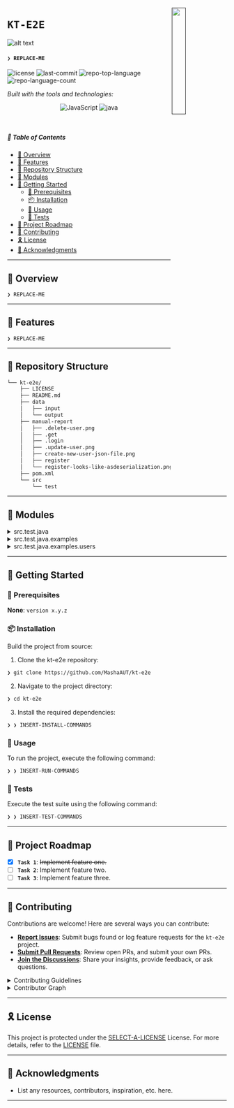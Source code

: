 [<img src="LLM" align="right" width="25%" padding-right="350">]()

# `KT-E2E`

![alt text](https://github.com/MashaAUT/kt-e2e/blob/master/manual-report/93873.jpg)

#### <code>❯ REPLACE-ME</code>

<p align="left">
	<img src="https://img.shields.io/github/license/MashaAUT/kt-e2e?style=flat&logo=opensourceinitiative&logoColor=white&color=1b1b1c" alt="license">
	<img src="https://img.shields.io/github/last-commit/MashaAUT/kt-e2e?style=flat&logo=git&logoColor=white&color=1b1b1c" alt="last-commit">
	<img src="https://img.shields.io/github/languages/top/MashaAUT/kt-e2e?style=flat&color=1b1b1c" alt="repo-top-language">
	<img src="https://img.shields.io/github/languages/count/MashaAUT/kt-e2e?style=flat&color=1b1b1c" alt="repo-language-count">
</p>
<p align="left">
		<em>Built with the tools and technologies:</em>
</p>
<p align="center">
	<img src="https://img.shields.io/badge/JavaScript-F7DF1E.svg?style=flat&logo=JavaScript&logoColor=black" alt="JavaScript">
	<img src="https://img.shields.io/badge/java-%23ED8B00.svg?style=flat&logo=openjdk&logoColor=white" alt="java">
</p>

<br>

##### 🔗 Table of Contents

- [📍 Overview](#-overview)
- [👾 Features](#-features)
- [📂 Repository Structure](#-repository-structure)
- [🧩 Modules](#-modules)
- [🚀 Getting Started](#-getting-started)
    - [🔖 Prerequisites](#-prerequisites)
    - [📦 Installation](#-installation)
    - [🤖 Usage](#-usage)
    - [🧪 Tests](#-tests)
- [📌 Project Roadmap](#-project-roadmap)
- [🤝 Contributing](#-contributing)
- [🎗 License](#-license)
- [🙌 Acknowledgments](#-acknowledgments)

---

## 📍 Overview

<code>❯ REPLACE-ME</code>

---

## 👾 Features

<code>❯ REPLACE-ME</code>

---

## 📂 Repository Structure

```sh
└── kt-e2e/
    ├── LICENSE
    ├── README.md
    ├── data
    │   ├── input
    │   └── output
    ├── manual-report
    │   ├── .delete-user.png
    │   ├── .get
    │   ├── .login
    │   ├── .update-user.png
    │   ├── create-new-user-json-file.png
    │   ├── register
    │   └── register-looks-like-asdeserialization.png
    ├── pom.xml
    └── src
        └── test
```

---

## 🧩 Modules

<details closed><summary>src.test.java</summary>

| File | Summary |
| --- | --- |
| [karate-config.js](https://github.com/MashaAUT/kt-e2e/blob/main/src/test/java/karate-config.js) | <code>❯ REPLACE-ME</code> |

</details>

<details closed><summary>src.test.java.examples</summary>

| File | Summary |
| --- | --- |
| [ExamplesTest.java](https://github.com/MashaAUT/kt-e2e/blob/main/src/test/java/examples/ExamplesTest.java) | <code>❯ REPLACE-ME</code> |

</details>

<details closed><summary>src.test.java.examples.users</summary>

| File | Summary |
| --- | --- |
| [UsersRunner.java](https://github.com/MashaAUT/kt-e2e/blob/main/src/test/java/examples/users/UsersRunner.java) | <code>❯ REPLACE-ME</code> |
| [register_login.feature](https://github.com/MashaAUT/kt-e2e/blob/main/src/test/java/examples/users/register_login.feature) | <code>❯ REPLACE-ME</code> |
| [users.feature](https://github.com/MashaAUT/kt-e2e/blob/main/src/test/java/examples/users/users.feature) | <code>❯ REPLACE-ME</code> |
| [user2e.feature](https://github.com/MashaAUT/kt-e2e/blob/main/src/test/java/examples/users/user2e.feature) | <code>❯ REPLACE-ME</code> |

</details>

---

## 🚀 Getting Started

### 🔖 Prerequisites

**None**: `version x.y.z`

### 📦 Installation

Build the project from source:

1. Clone the kt-e2e repository:
```sh
❯ git clone https://github.com/MashaAUT/kt-e2e
```

2. Navigate to the project directory:
```sh
❯ cd kt-e2e
```

3. Install the required dependencies:
```sh
❯ ❯ INSERT-INSTALL-COMMANDS
```

### 🤖 Usage

To run the project, execute the following command:

```sh
❯ ❯ INSERT-RUN-COMMANDS
```

### 🧪 Tests

Execute the test suite using the following command:

```sh
❯ ❯ INSERT-TEST-COMMANDS
```

---

## 📌 Project Roadmap

- [X] **`Task 1`**: <strike>Implement feature one.</strike>
- [ ] **`Task 2`**: Implement feature two.
- [ ] **`Task 3`**: Implement feature three.

---

## 🤝 Contributing

Contributions are welcome! Here are several ways you can contribute:

- **[Report Issues](https://github.com/MashaAUT/kt-e2e/issues)**: Submit bugs found or log feature requests for the `kt-e2e` project.
- **[Submit Pull Requests](https://github.com/MashaAUT/kt-e2e/blob/main/CONTRIBUTING.md)**: Review open PRs, and submit your own PRs.
- **[Join the Discussions](https://github.com/MashaAUT/kt-e2e/discussions)**: Share your insights, provide feedback, or ask questions.

<details closed>
<summary>Contributing Guidelines</summary>

1. **Fork the Repository**: Start by forking the project repository to your github account.
2. **Clone Locally**: Clone the forked repository to your local machine using a git client.
   ```sh
   git clone https://github.com/MashaAUT/kt-e2e
   ```
3. **Create a New Branch**: Always work on a new branch, giving it a descriptive name.
   ```sh
   git checkout -b new-feature-x
   ```
4. **Make Your Changes**: Develop and test your changes locally.
5. **Commit Your Changes**: Commit with a clear message describing your updates.
   ```sh
   git commit -m 'Implemented new feature x.'
   ```
6. **Push to github**: Push the changes to your forked repository.
   ```sh
   git push origin new-feature-x
   ```
7. **Submit a Pull Request**: Create a PR against the original project repository. Clearly describe the changes and their motivations.
8. **Review**: Once your PR is reviewed and approved, it will be merged into the main branch. Congratulations on your contribution!
</details>

<details closed>
<summary>Contributor Graph</summary>
<br>
<p align="left">
   <a href="https://github.com{/MashaAUT/kt-e2e/}graphs/contributors">
      <img src="https://contrib.rocks/image?repo=MashaAUT/kt-e2e">
   </a>
</p>
</details>

---

## 🎗 License

This project is protected under the [SELECT-A-LICENSE](https://choosealicense.com/licenses) License. For more details, refer to the [LICENSE](https://choosealicense.com/licenses/) file.

---

## 🙌 Acknowledgments

- List any resources, contributors, inspiration, etc. here.

---
